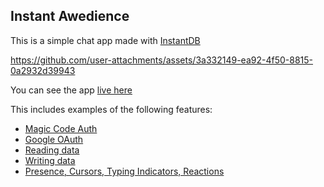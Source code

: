 ## Instant Awedience
This is a simple chat app made with [InstantDB](https://instantdb.com)

https://github.com/user-attachments/assets/3a332149-ea92-4f50-8815-0a2932d39943

You can see the app [live
here](https://instant-awedience.vercel.app)

This includes examples of the following features:

* [Magic Code Auth](https://www.instantdb.com/docs/auth/magic-codes)
* [Google OAuth](https://www.instantdb.com/docs/auth/google-oauth)
* [Reading data](https://instantdb.com/docs/instaql)
* [Writing data](https://instantdb.com/docs/instaml)
* [Presence, Cursors, Typing Indicators, Reactions](https://www.instantdb.com/docs/presence-and-topics)
